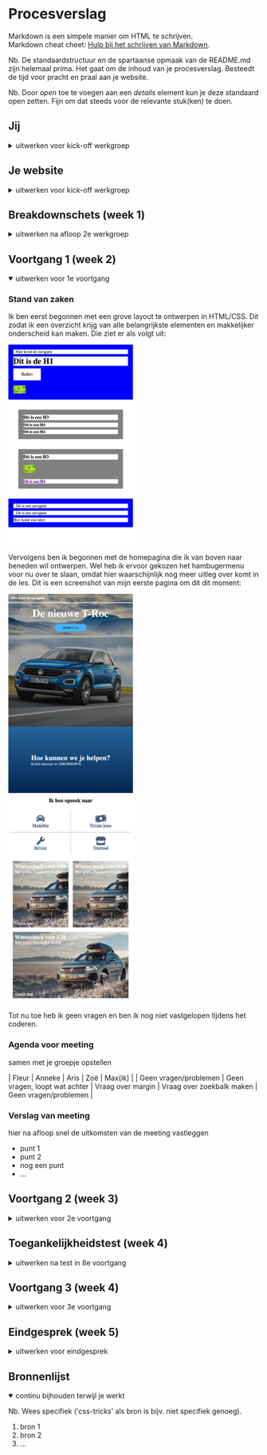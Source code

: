 # Procesverslag
Markdown is een simpele manier om HTML te schrijven.  
Markdown cheat cheet: [Hulp bij het schrijven van Markdown](https://github.com/adam-p/markdown-here/wiki/Markdown-Cheatsheet).

Nb. De standaardstructuur en de spartaanse opmaak van de README.md zijn helemaal prima. Het gaat om de inhoud van je procesverslag. Besteedt de tijd voor pracht en praal aan je website.

Nb. Door *open* toe te voegen aan een *details* element kun je deze standaard open zetten. Fijn om dat steeds voor de relevante stuk(ken) te doen.





## Jij

<details>
<summary>uitwerken voor kick-off werkgroep</summary>

### Auteur:
Max van Liempdt

#### Je startniveau:
Rood

#### Je focus:
Fully responsive
 
</details>





## Je website

<details>
<summary>uitwerken voor kick-off werkgroep</summary>

### Je opdracht:
https://www.volkswagen.nl

#### Screenshot(s) van de eerste pagina (small screen): 
Home  
<img src="images/Volkswagen_Home.png" width="375px" alt="De homepagina van de website">

#### Screenshot(s) van de tweede pagina (small screen):
Modellen  
<img src="images/Volkswagen_Modellen.png" width="375px" alt="Pagina met alle modellen van Volkswagen">
 
</details>



## Breakdownschets (week 1)

<details>
<summary>uitwerken na afloop 2e werkgroep</summary>

### de hele pagina: 
<img src="images/Breakdown1.png" width="250px" alt="breakdown van de hele pagina">

### de structuur: 
<img src="images/Breakdown2.png" width="250px" alt="breakdown van de structuur">

### de content: 
<img src="images/Breakdown4.png" width="375px" alt="breakdown van de content">
<img src="images/Breakdown3.png" width="375px" alt="breakdown van de content">
</details>





## Voortgang 1 (week 2)

<details open>
<summary>uitwerken voor 1e voortgang</summary>

### Stand van zaken
Ik ben eerst begonnen met een grove layout te ontwerpen in HTML/CSS. Dit zodat ik een overzicht krijg van alle belangrijkste elementen en makkelijker onderscheid kan maken. Die ziet er als volgt uit:

<img src="images/procesfoto1.png" width="250px" alt="breakdown van de hele pagina">

Vervolgens ben ik begonnen met de homepagina die ik van boven naar beneden wil ontwerpen. Wel heb ik ervoor gekozen het hambugermenu voor nu over te slaan, omdat hier waarschijnlijk nog meer uitleg over komt in de les. Dit is een screenshot van mijn eerste pagina om dit dit moment:

<img src="images/procesfoto2.png" width="250px" alt="breakdown van de hele pagina">

Tot nu toe heb ik geen vragen en ben ik nog niet vastgelopen tijdens het coderen.



### Agenda voor meeting
samen met je groepje opstellen

| Fleur                 | Anneke                        | Aris              | Zoë                       | Max(ik)               |
| Geen vragen/problemen | Geen vragen, loopt wat achter | Vraag over margin | Vraag over zoekbalk maken | Geen vragen/problemen |



### Verslag van meeting
hier na afloop snel de uitkomsten van de meeting vastleggen

- punt 1
- punt 2
- nog een punt
- ...

</details>





## Voortgang 2 (week 3)

<details>
<summary>uitwerken voor 2e voortgang</summary>

### Stand van zaken
hier dit ging goed & dit was lastig (neem ook screenshots op van delen van je website en code)


### Agenda voor meeting
samen met je groepje opstellen

| student 1      | student 2          | student 3    | student 4        |
| ---            | ---                | ---          | ---              |
| dit bespreken  | en dit             | en ik dit    | en dan ik dat    |
| en dat ook nog | dit als er tijd is | nog een punt | dit wil ik zeker |
| ...            | ...                | ...          | ...              |


### Verslag van meeting
hier na afloop snel de uitkomsten van de meeting vastleggen

- punt 1
- punt 2
- nog een punt
- ...

</details>





## Toegankelijkheidstest (week 4)

<details>
<summary>uitwerken na test in 8e voortgang</summary>

### Bevindingen
Lijst met je bevindingen die in de test naar voren kwamen:

#### Titel eerste bevinding
Hier korte omschrijving (met indien nodig een afbeelding)

Hier een omschrijving van hoe het opgelost kan worden (met indien nodig een afbeelding)


#### Titel tweede bevinding. 
Hier korte omschrijving (met indien nodig een afbeelding)

Hier een omschrijving van hoe het opgelost kan worden (met indien nodig een afbeelding)


#### Titel volgende bevinding. 
Hier korte omschrijving (met indien nodig een afbeelding)

Hier een omschrijving van hoe het opgelost kan worden (met indien nodig een afbeelding)


#### Titel nog een bevinding. 
Hier korte omschrijving (met indien nodig een afbeelding)

Hier een omschrijving van hoe het opgelost kan worden (met indien nodig een afbeelding)

</details>





## Voortgang 3 (week 4)

<details>
<summary>uitwerken voor 3e voortgang</summary>

### Stand van zaken
hier dit ging goed & dit was lastig (neem ook screenshots op van delen van je website en code)


### Agenda voor meeting
samen met je groepje opstellen

| student 1      | student 2          | student 3    | student 4        |
| ---            | ---                | ---          | ---              |
| dit bespreken  | en dit             | en ik dit    | en dan ik dat    |
| en dat ook nog | dit als er tijd is | nog een punt | dit wil ik zeker |
| ...            | ...                | ...          | ...              |


### Verslag van meeting
hier na afloop snel de uitkomsten van de meeting vastleggen

- punt 1
- punt 2
- nog een punt
- ...

</details>





## Eindgesprek (week 5)

<details>
<summary>uitwerken voor eindgesprek</summary>

### Stand van zaken
hier dit ging goed & dit was lastig (neem ook screenshots op van delen van je website en code)

### Screenshot(s)

hier screenshot(s) van je eindresultaat

</details>





## Bronnenlijst

<details open>
<summary>continu bijhouden terwijl je werkt</summary>

Nb. Wees specifiek ('css-tricks' als bron is bijv. niet specifiek genoeg).

1. bron 1
2. bron 2
3. ...

</details>